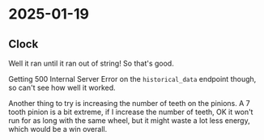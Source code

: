 # 2025-01-19

## Clock

Well it ran until it ran out of string! So that's good.

Getting 500 Internal Server Error on the `historical_data` endpoint though, so can't
see how well it worked.

Another thing to try is increasing the number of teeth on the pinions. A 7 tooth pinion
is a bit extreme, if I increase the number of teeth, OK it won't run for as long with
the same wheel, but it might waste a lot less energy, which would be a win overall.
